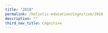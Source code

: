 ```yaml
---
title: "2018"
permalink: /holistic-education/Cognitive/2018
description: ""
third_nav_title: Cognitive
---
```

